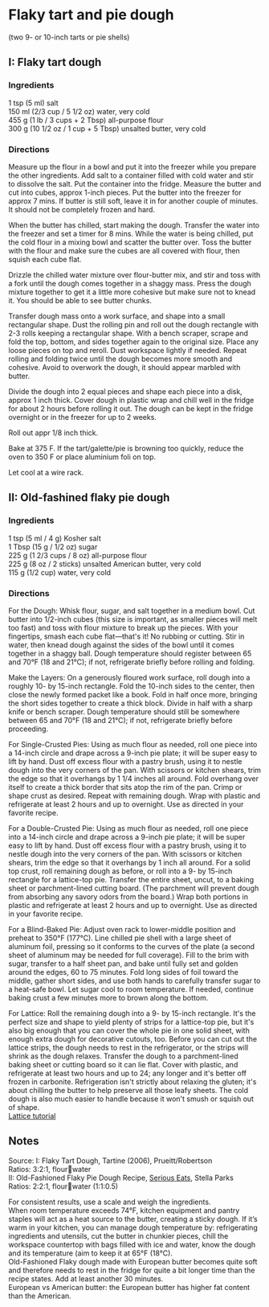 # Flaky tart and pie dough  
(two 9- or 10-inch tarts or pie shells)

## I: Flaky tart dough 

### Ingredients  
1 tsp (5 ml) salt  
150 ml (2/3 cup / 5 1/2 oz) water, very cold  
455 g (1 lb / 3 cups + 2 Tbsp) all-purpose flour  
300 g (10 1/2 oz / 1 cup + 5 Tbsp) unsalted butter, very cold  

### Directions  
Measure up the flour in a bowl and put it into the freezer while you prepare the other ingredients.
Add salt to a container filled with cold water and stir to dissolve the salt. Put the container into the fridge.
Measure the butter and cut into cubes, approx 1-inch pieces. Put the butter into the freezer for approx 7 mins. 
If butter is still soft, leave it in for another couple of minutes. It should not be completely 
frozen and hard.  

When the butter has chilled, start making the dough. Transfer the water into the freezer and set a timer for 8 mins. While the water is being chilled, put the cold flour in a mixing bowl and scatter the butter over. Toss the butter with the flour and make sure the cubes are all covered with flour, then squish each cube flat.  

Drizzle the chilled water mixture over flour-butter mix, and stir and toss with a fork until the dough comes together in a shaggy mass. Press the dough mixture together to get it a little more cohesive but make sure not to knead it. You should be able to see butter chunks.  

Transfer dough mass onto a work surface, and shape into a small rectangular shape. Dust the rolling pin and roll out the dough rectangle with 2-3 rolls keeping a rectangular shape. With a bench scraper, scrape and fold the top, bottom, and sides together again to the original size. Place any loose pieces on top and reroll. Dust workspace lightly if needed. Repeat rolling and folding twice until the dough becomes more smooth and cohesive. Avoid to overwork the dough, it should appear marbled with butter.  

Divide the dough into 2 equal pieces and shape each piece into a disk, approx 1 inch thick. Cover dough in plastic wrap and chill well in the fridge for about 2 hours before rolling it out. The dough can be kept in the fridge overnight or in the freezer for up to 2 weeks.  

Roll out appr 1/8 inch thick.  

Bake at 375 F. If the tart/galette/pie is browning too quickly, reduce the oven to 350 F or place aluminium foli on top.  

Let cool at a wire rack.  
  
  
## II: Old-fashined flaky pie dough  

### Ingredients  
1 tsp (5 ml / 4 g) Kosher salt  
1 Tbsp (15 g / 1/2 oz) sugar  
225 g (1 2/3 cups / 8 oz) all-purpose flour  
225 g (8 oz / 2 sticks) unsalted American butter, very cold  
115 g (1/2 cup) water, very cold  

### Directions  
For the Dough: Whisk flour, sugar, and salt together in a medium bowl. Cut butter into 1/2-inch cubes (this size is important, as smaller pieces will melt too fast) and toss with flour mixture to break up the pieces. With your fingertips, smash each cube flat—that's it! No rubbing or cutting. Stir in water, then knead dough against the sides of the bowl until it comes together in a shaggy ball. Dough temperature should register between 65 and 70°F (18 and 21°C); if not, refrigerate briefly before rolling and folding.  

Make the Layers: On a generously floured work surface, roll dough into a roughly 10- by 15-inch rectangle. Fold the 10-inch sides to the center, then close the newly formed packet like a book. Fold in half once more, bringing the short sides together to create a thick block. Divide in half with a sharp knife or bench scraper. Dough temperature should still be somewhere between 65 and 70°F (18 and 21°C); if not, refrigerate briefly before proceeding.  

For Single-Crusted Pies: Using as much flour as needed, roll one piece into a 14-inch circle and drape across a 9-inch pie plate; it will be super easy to lift by hand. Dust off excess flour with a pastry brush, using it to nestle dough into the very corners of the pan. With scissors or kitchen shears, trim the edge so that it overhangs by 1 1/4 inches all around. Fold overhang over itself to create a thick border that sits atop the rim of the pan. Crimp or shape crust as desired. Repeat with remaining dough. Wrap with plastic and refrigerate at least 2 hours and up to overnight. Use as directed in your favorite recipe.  

For a Double-Crusted Pie: Using as much flour as needed, roll one piece into a 14-inch circle and drape across a 9-inch pie plate; it will be super easy to lift by hand. Dust off excess flour with a pastry brush, using it to nestle dough into the very corners of the pan. With scissors or kitchen shears, trim the edge so that it overhangs by 1 inch all around. For a solid top crust, roll remaining dough as before, or roll into a 9- by 15-inch rectangle for a lattice-top pie. Transfer the entire sheet, uncut, to a baking sheet or parchment-lined cutting board. (The parchment will prevent dough from absorbing any savory odors from the board.) Wrap both portions in plastic and refrigerate at least 2 hours and up to overnight. Use as directed in your favorite recipe.  

For a Blind-Baked Pie: Adjust oven rack to lower-middle position and preheat to 350°F (177°C). Line chilled pie shell with a large sheet of aluminum foil, pressing so it conforms to the curves of the plate (a second sheet of aluminum may be needed for full coverage). Fill to the brim with sugar, transfer to a half sheet pan, and bake until fully set and golden around the edges, 60 to 75 minutes. Fold long sides of foil toward the middle, gather short sides, and use both hands to carefully transfer sugar to a heat-safe bowl. Let sugar cool to room temperature. If needed, continue baking crust a few minutes more to brown along the bottom.    

For Lattice: Roll the remaining dough into a 9- by 15-inch rectangle. It's the perfect size and shape to yield plenty of strips for a lattice-top pie, but it's also big enough that you can cover the whole pie in one solid sheet, with enough extra dough for decorative cutouts, too. Before you can cut out the lattice strips, the dough needs to rest in the refrigerator, or the strips will shrink as the dough relaxes. Transfer the dough to a parchment-lined baking sheet or cutting board so it can lie flat. Cover with plastic, and refrigerate at least two hours and up to 24; any longer and it's better off frozen in carbonite. Refrigeration isn't strictly about relaxing the gluten; it's about chilling the butter to help preserve all those leafy sheets. The cold dough is also much easier to handle because it won't smush or squish out of shape.  
[Lattice tutorial](https://www.seriouseats.com/2016/06/how-to-weave-a-lattice-pie.html)  


Notes
---
Source:
I: Flaky Tart Dough, Tartine (2006), Prueitt/Robertson  
Ratios: 3:2:1, flour:butter:water  
II: Old-Fashioned Flaky Pie Dough Recipe, [Serious Eats](https://www.seriouseats.com/recipes/2016/06/old-fashioned-flaky-pie-dough-recipe.html), Stella Parks  
Ratios: 2:2:1, flour:butter:water (1:1:0.5)  

For consistent results, use a scale and weigh the ingredients.  
When room temperature exceeds 74°F, kitchen equipment and pantry staples will act as a heat source to the butter, creating a sticky dough. If it’s warm in your kitchen, you can manage dough temperature by: refrigerating ingredients and utensils, cut the butter in chunkier pieces, chill the workspace countertop with bags filled with ice and water, know the dough and its temperature (aim to keep it at 65°F (18°C).  
Old-Fashioned Flaky dough made with European butter becomes quite soft and therefore needs to rest in the fridge for quite a bit longer time than the recipe states. Add at least another 30 minutes.  
European vs American butter: the European butter has higher fat content than the American.
